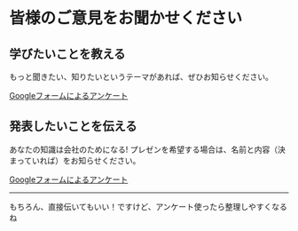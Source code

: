 # 皆様のご意見をお聞かせください

## 学びたいことを教える

もっと聞きたい、知りたいというテーマがあれば、ぜひお知らせください。

[Googleフォームによるアンケート](https://forms.gle/pfBPyRyHriaZHEHK9)

## 発表したいことを伝える

あなたの知識は会社のためになる! プレゼンを希望する場合は、名前と内容（決まっていれば）をお知らせください。

[Googleフォームによるアンケート](https://forms.gle/AJDPwQ9vQAxgvxAm7)

----

もちろん、直接伝いてもいい！ですけど、アンケート使ったら整理しやすくなるね